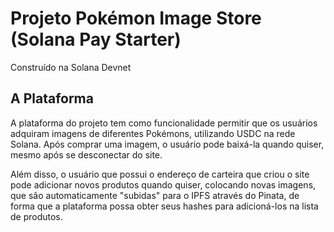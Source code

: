 # Projeto Pokémon Image Store (Solana Pay Starter)
Construído na Solana Devnet

## A Plataforma

A plataforma do projeto tem como funcionalidade permitir que os usuários adquiram imagens de diferentes Pokémons, utilizando USDC na rede Solana. Após comprar uma imagem, o usuário pode baixá-la quando quiser, mesmo após se desconectar do site.

Além disso, o usuário que possui o endereço de carteira que criou o site pode adicionar novos produtos quando quiser, colocando novas imagens, que são automaticamente "subidas" para o IPFS através do Pinata, de forma que a plataforma possa obter seus hashes para adicioná-los na lista de produtos.

